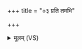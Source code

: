 +++
title = "०३ प्रति तमभि"

+++
<details><summary>मूलम् (VS)</summary>

प्रति॒ तम॒भि च॑र॒ यो ऽस्मान्द्वेष्टि॒ यं व॒यं द्वि॒ष्मः। आ॑प्नु॒हि श्रेयां॑स॒मति॑ स॒मं क्रा॑म ॥
</details>